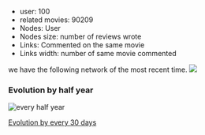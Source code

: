 - user: 100
- related movies: 90209
- Nodes: User
- Nodes size: number of reviews wrote 
- Links: Commented on the same movie
- Links width: number of same movie commented 

we have the following network of the most recent time.
![](https://raw.githubusercontent.com/TZstatsADS/project4-team-4/master/figs/evol_GIF/net9.jpg?token=AKN9cRvcAPM2ZEb_oNtLHfSgyl2PdrK3ks5XF5NTwA%3D%3D)

### Evolution by half year

![every half year](https://github.com/TZstatsADS/project4-team-4/blob/master/figs/evol_GIF/output_3YUqFn.gif)

<a href="http://gifmaker.me/PlayVideoAnimation.php?folder=20160412196MMVIKjpkaeHBrRW8dpt96&file=output_mNJLhB.mp4
">Evolution by every 30 days</a>
